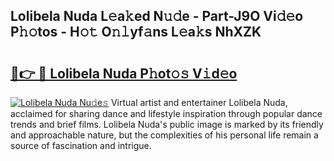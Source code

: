 ## Lolibela Nuda L𝚎a𝚔ed N𝚞𝚍e - Part-J9O Vi𝚍𝚎o P𝚑𝚘tos - H𝚘𝚝 O𝚗𝚕yf𝚊ns L𝚎a𝚔s NhXZK

# <h2><a href="http://kf6181.oniu.top/?m=Lolibela+Nuda">🔗👉 🔴 Lolibela Nuda P𝚑ot𝚘𝚜 V𝚒d𝚎o</a></h2>

[![Lolibela Nuda Nu𝚍e𝚜](https://i.imgur.com/0qMVB7G.gif)](http://kf6181.oniu.top/?m=Lolibela+Nuda)
Virtual artist and entertainer Lolibela Nuda, acclaimed for sharing dance and lifestyle inspiration through popular dance trends and brief films. Lolibela Nuda's public image is marked by its friendly and approachable nature, but the complexities of his personal life remain a source of fascination and intrigue.  

